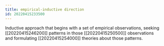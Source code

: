 ```yaml
---
title: empirical-inductive direction
id: 20220415233500
---
```


Inductive approach that begins with a set of empirical observations, seeking [[20220415246200]] patterns in those [[20220415250500]] observations and formulating [[20220415254000]] theories about those patterns.

